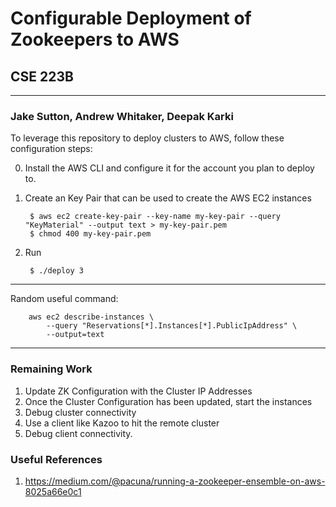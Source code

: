 # Configurable Deployment of Zookeepers to AWS 
## CSE 223B
----------------------------------------------
### Jake Sutton, Andrew Whitaker, Deepak Karki

To leverage this repository to deploy clusters to AWS, follow these configuration steps:

0. Install the AWS CLI and configure it for the account you plan to deploy to.

1. Create an Key Pair that can be used to create the AWS EC2 instances 

        $ aws ec2 create-key-pair --key-name my-key-pair --query "KeyMaterial" --output text > my-key-pair.pem
        $ chmod 400 my-key-pair.pem

2. Run

        $ ./deploy 3


----------------------------------------------
  Random useful command:

        aws ec2 describe-instances \
            --query "Reservations[*].Instances[*].PublicIpAddress" \
            --output=text

----------------------------------------------
### Remaining Work 
1. Update ZK Configuration with the Cluster IP Addresses
2. Once the Cluster Configuration has been updated, start the instances
3. Debug cluster connectivity
4. Use a client like Kazoo to hit the remote cluster
5. Debug client connectivity. 


### Useful References 
1. https://medium.com/@pacuna/running-a-zookeeper-ensemble-on-aws-8025a66e0c1
